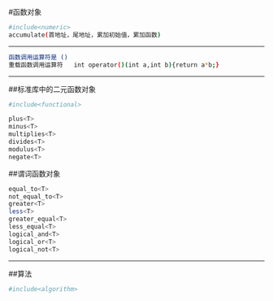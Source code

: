 #函数对象
```bash
#include<numeric>
accumulate(首地址，尾地址，累加初始值，累加函数)
```
****
```bash
函数调用运算符是 ()
重载函数调用运算符   int operator()(int a,int b){return a*b;}
```
****
##标准库中的二元函数对象
```bash
#include<functional>

plus<T>
minus<T>
multiplies<T>
divides<T>
modulus<T>
negate<T>
```
##谓词函数对象
```bash
equal_to<T>
not_equal_to<T>
greater<T>
less<T>
greater_equal<T>
less_equal<T>
logical_and<T>
logical_or<T>
logical_not<T>
```
***
##算法
```bash
#include<algorithm>
```
